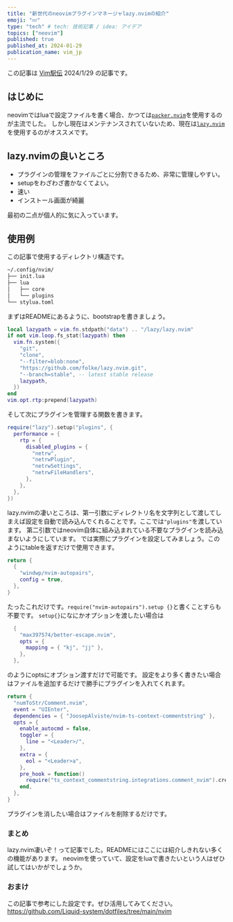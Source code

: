 ```yaml
---
title: "新世代のneovimプラグインマネージャlazy.nvimの紹介"
emoji: "💤"
type: "tech" # tech: 技術記事 / idea: アイデア
topics: ["neovim"]
published: true
published_at: 2024-01-29
publication_name: vim_jp
---
```


この記事は [Vim駅伝](https://vim-jp.org/ekiden/) 2024/1/29 の記事です。

## はじめに
neovimではluaで設定ファイルを書く場合、かつては[`packer.nvim`](https://github.com/wbthomason/packer.nvim)を使用するのが主流でした。
しかし現在はメンテナンスされていないため、現在は[`lazy.nvim`](https://github.com/folke/lazy.nvim)を使用するのがオススメです。

## lazy.nvimの良いところ
- プラグインの管理をファイルごとに分割できるため、非常に管理しやすい。
- setupをわざわざ書かなくてよい。
- 速い
- インストール画面が綺麗

最初の二点が個人的に気に入っています。

## 使用例
この記事で使用するディレクトリ構造です。
```zsh
~/.config/nvim/
├── init.lua
├── lua
│   ├── core
│   └── plugins
└── stylua.toml
```
まずはREADMEにあるように、bootstrapを書きましょう。
```lua:init.lua
local lazypath = vim.fn.stdpath("data") .. "/lazy/lazy.nvim"
if not vim.loop.fs_stat(lazypath) then
  vim.fn.system({
    "git",
    "clone",
    "--filter=blob:none",
    "https://github.com/folke/lazy.nvim.git",
    "--branch=stable", -- latest stable release
    lazypath,
  })
end
vim.opt.rtp:prepend(lazypath)
```

そして次にプラグインを管理する関数を書きます。
```lua
require("lazy").setup("plugins", {
  performance = {
    rtp = {
      disabled_plugins = {
        "netrw",
        "netrwPlugin",
        "netrwSettings",
        "netrwFileHandlers",
      },
    },
  },
})
```
lazy.nvimの凄いところは、第一引数にディレクトリ名を文字列として渡してしまえば設定を自動で読み込んでくれることです。ここでは`"plugins"`を渡しています。
第二引数ではneovim自体に組み込まれている不要なプラグインを読み込まないようにしています。
では実際にプラグインを設定してみましょう。このようにtableを返すだけで使用できます。
```lua:plugins/others.lua
return {
  {
    "windwp/nvim-autopairs",
    config = true,
  },
}
```
たったこれだけです。`require("nvim-autopairs").setup {}`と書くことすらも不要です。
`setup{}`になにかオプションを渡したい場合は
```lua
  {
    "max397574/better-escape.nvim",
    opts = {
      mapping = { "kj", "jj" },
    },
  },
```
のようにoptsにオプション渡すだけで可能です。
設定をより多く書きたい場合はファイルを追加するだけで勝手にプラグインを入れてくれます。
```lua
return {
  "numToStr/Comment.nvim",
  event = "UIEnter",
  dependencies = { "JoosepAlviste/nvim-ts-context-commentstring" },
  opts = {
    enable_autocmd = false,
    toggler = {
      line = "<Leader>/",
    },
    extra = {
      eol = "<Leader>a",
    },
    pre_hook = function()
      require("ts_context_commentstring.integrations.comment_nvim").create_pre_hook()
    end,
  },
}
```
プラグインを消したい場合はファイルを削除するだけです。

### まとめ
lazy.nvim凄いぞ！って記事でした。READMEにはここには紹介しきれない多くの機能があります。
neovimを使っていて、設定をluaで書きたいという人はぜひ試してはいかがでしょうか。

### おまけ
この記事で参考にした設定です。ぜひ活用してみてください。
https://github.com/Liquid-system/dotfiles/tree/main/nvim